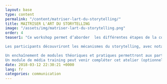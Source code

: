 ```yaml
---
layout: base
type: content
permalink: "/content/matriser-lart-du-storytelling/"
title: MAITRISER L'ART DU STORYTELLING
image: "/assets/img/matriser-lart-du-storytelling.png"
order: 4
teaser1: "Ce workshop permet d’aborder  les différentes étapes de la construction du message pour raconter une histoire inspirante, quelle qu’elle soit.

Les participants découvriront les mécanismes du storytelling, avec notamment la projection dans l’imaginaire et la précision illustrative pour convaincre, émouvoir, inspirer ou engager une audience et/ou un lecteur.

Un enchaînement de modules théoriques et pratiques permettront aux participants d’appréhender l’art du storytelling tout en écrivant un texte sur un sujet de leur choix ou défini en amont de l’atelier.
Un module de média training peut venir compléter cet atelier (optionnel)."
date: 2018-03-12 22:30:21 +0000
lang: fr
categories: communication
---
```


